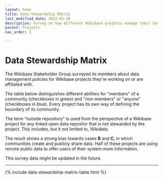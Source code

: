 ```yaml
---
layout: home
title: Data Stewardship Matrix
last_modified_date: 2022-03-30
description: Survey on how different Wikibase projects manage their data in relation to outside communities
parent: Projects
nav_order: 3

---
```


# Data Stewardship Matrix

The Wikibase Stakeholder Group surveyed its members about data management policies for Wikibase projects they're working on or are affiliated with.

The table below distinguishes different abilities for "members" of a community (checkboxes in green) and "non-members" or "anyone" (checkboxes in blue). Every project has its own way of defining the boundary of its community.

The term "outside repository" is used from the perspective of a Wikibase project for any linked open data repositor that is not stewarded by the project. This includes, but it not limited to, Wikidata.

The result shows a strong bias towards cases **B** and **C**, in which communities create and publicly share data. Half of these projects are using remote public data to offer users of their system more information.

This survey data might be updated in the future.

<hr>

{% include data-stewardship-matrix-table.html %}
